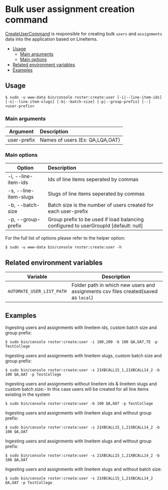 # Bulk user assignment creation command

[CreateUserCommand](../../src/Command/Ingester/CreateUserCommand.php) is responsible for creating bulk `users` and `assignments` data into the application based on LineItems.

- [Usage](#usage)
    - [Main arguments](#main-arguments)
    - [Main options](#main-options)
- [Related environment variables](#related-environment-variables)
- [Examples](#examples)

## Usage
```shell script
$ sudo -u www-data bin/console roster:create:user [-i|--line-item-ids] [-s|--line-item-slugs] [-b|--batch-size] [-p|--group-prefix] [--] <user-prefix>
```

### Main arguments

| Argument | Description                                          |
| ---------|:-----------------------------------------------------|
| user-prefix     | Names of users (Ex: QA,LQA,OAT) |

### Main options

| Option          | Description                                                                                                   |
| ----------------|:--------------------------------------------------------------------------------------------------------------|
| -i, --line-item-ids   | Ids of line items seperated by commas |
| -s, --line-item-slugs | Slugs of line items seperated by commas                                                                                 |
| -b, --batch-size | Batch size is the number of users created for each  user-prefix                                                                                |
| -p, --group-prefix | Group prefix to be used if load balancing configured to userGroupId [default: null]                                                     |

For the full list of options please refer to the helper option:
```shell script
$ sudo -u www-data bin/console roster:create:user -h
```

## Related environment variables

| Variable | Description |
|----------|-------------|
| `AUTOMATE_USER_LIST_PATH` | Folder path in which new users and assignments csv files created(saved as `local`) |

## Examples

Ingesting users and assignments with lineitem ids, custom batch size and group prefix:
```shell script
$ sudo bin/console roster:create:user -i 100,200 -b 100 QA,OAT,TE -p TestCollege
```

Ingesting users and assignments with lineitem slugs, custom batch size and group prefix:
```shell script
$ sudo bin/console roster:create:user -s 21XBCALL15_1,21XBCALL14_2 -b 100 QA,OAT -p TestCollege
```

Ingesting users and assignments without lineitem ids & lineitem slugs and custom batch size:- 
In this case users will be created for all line items existing in the system
```shell script
$ sudo bin/console roster:create:user -b 100 QA,OAT -p TestCollege
```

Ingesting users and assignments with lineitem slugs and without group prefix:
```shell script
$ sudo bin/console roster:create:user -s 21XBCALL15_1,21XBCALL14_2 -b 100 QA,OAT
```

Ingesting users and assignments with lineitem slugs and without group prefix:
```shell script
$ sudo bin/console roster:create:user -s 21XBCALL15_1,21XBCALL14_2 -b 100 QA,OAT
```

Ingesting users and assignments with lineitem slugs and without batch size:
```shell script
$ sudo bin/console roster:create:user -s 21XBCALL15_1,21XBCALL14_2 QA,OAT -p TestCollege
```
